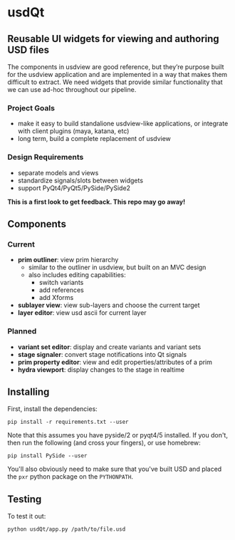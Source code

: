
# usdQt

## Reusable UI widgets for viewing and authoring USD files

The components in usdview are good reference, but they’re purpose built for the usdview application and are implemented in a way that makes them difficult to extract.  We need widgets that provide similar functionality that we can use ad-hoc throughout our pipeline. 

### Project Goals
- make it easy to build standalione usdview-like applications, or integrate with client plugins (maya, katana, etc)
- long term, build a complete replacement of usdview

### Design Requirements
- separate models and views
- standardize signals/slots between widgets
- support PyQt4/PyQt5/PySide/PySide2


**This is a first look to get feedback. This repo may go away!**

## Components

### Current
- **prim outliner**: view prim hierarchy
  - similar to the outliner in usdview, but built on an MVC design
  - also includes editing capabilities:
    - switch variants
    - add references
    - add Xforms
- **sublayer view**: view sub-layers and choose the current target
- **layer editor**: view usd ascii for current layer

### Planned
- **variant set editor**: display and create variants and variant sets
- **stage signaler**: convert stage notifications into Qt signals
- **prim property editor**: view and edit properties/attributes of a prim
- **hydra viewport**: display changes to the stage in realtime

## Installing

First, install the dependencies:

```
pip install -r requirements.txt --user
```

Note that this assumes you have pyside/2 or pyqt4/5 installed.  If you don't, then 
run the following (and cross your fingers), or use homebrew:

```
pip install PySide --user
```

You'll also obviously need to make sure that you've built USD and placed the `pxr` python package on the `PYTHONPATH`.

## Testing

To test it out:

```
python usdQt/app.py /path/to/file.usd
```
